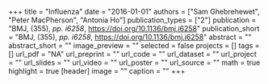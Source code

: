 +++
title = "Influenza"
date = "2016-01-01"
authors = ["Sam Ghebrehewet", "Peter MacPherson", "Antonia Ho"]
publication_types = ["2"]
publication = "BMJ, (355), _pp. i6258_, https://doi.org/10.1136/bmj.i6258"
publication_short = "BMJ, (355), _pp. i6258_, https://doi.org/10.1136/bmj.i6258"
abstract = ""
abstract_short = ""
image_preview = ""
selected = false
projects = []
tags = []
url_pdf = "NA"
url_preprint = ""
url_code = ""
url_dataset = ""
url_project = ""
url_slides = ""
url_video = ""
url_poster = ""
url_source = ""
math = true
highlight = true
[header]
image = ""
caption = ""
+++

